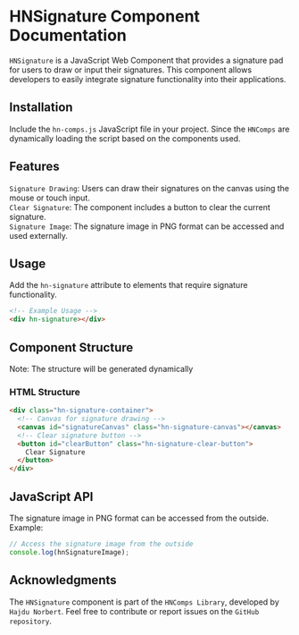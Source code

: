 # HNSignature Component Documentation

`HNSignature` is a JavaScript Web Component that provides a signature pad for users to draw or input their signatures. This component allows developers to easily integrate signature functionality into their applications.

## Installation

Include the `hn-comps.js` JavaScript file in your project. Since the `HNComps` are dynamically loading the script based on the components used.

## Features

`Signature Drawing`: Users can draw their signatures on the canvas using the mouse or touch input.<br>
`Clear Signature`: The component includes a button to clear the current signature.<br>
`Signature Image`: The signature image in PNG format can be accessed and used externally.

## Usage

Add the `hn-signature` attribute to elements that require signature functionality.

```html
<!-- Example Usage -->
<div hn-signature></div>
```

## Component Structure

Note: The structure will be generated dynamically

### HTML Structure

```html
<div class="hn-signature-container">
  <!-- Canvas for signature drawing -->
  <canvas id="signatureCanvas" class="hn-signature-canvas"></canvas>
  <!-- Clear signature button -->
  <button id="clearButton" class="hn-signature-clear-button">
    Clear Signature
  </button>
</div>
```

## JavaScript API

The signature image in PNG format can be accessed from the outside. Example:

```javascript
// Access the signature image from the outside
console.log(hnSignatureImage);
```

## Acknowledgments

The `HNSignature` component is part of the `HNComps Library`, developed by `Hajdu Norbert`. Feel free to contribute or report issues on the `GitHub repository`.
